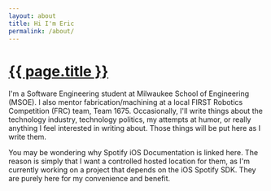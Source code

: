 ```yaml
---
layout: about
title: Hi I'm Eric
permalink: /about/
---
```


<h1 class="post-title"><a href="{{ page.url }}">{{ page.title }}</a></h1>

I'm a Software 
Engineering student at Milwaukee School of Engineering (MSOE). I also mentor fabrication/machining at a local FIRST 
Robotics Competition (FRC) team, Team 1675. Occasionally, I'll write things about the technology industry, 
technology politics, my attempts at humor, or really anything I feel interested in writing about. Those 
things will be put here as I write them.

You may be wondering why Spotify iOS Documentation is linked here. The reason is simply that I want a
controlled hosted location for them, as I'm currently working on a project that depends on the iOS Spotify
SDK. They are purely here for my convenience and benefit.
